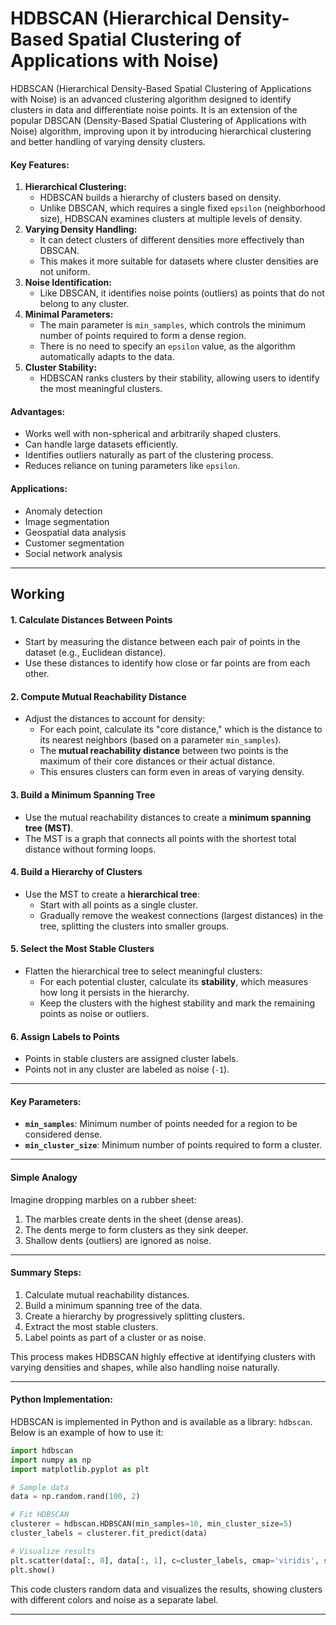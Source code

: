 # HDBSCAN (Hierarchical Density-Based Spatial Clustering of Applications with Noise)

HDBSCAN (Hierarchical Density-Based Spatial Clustering of Applications with Noise) is an advanced clustering algorithm designed to identify clusters in data and differentiate noise points. It is an extension of the popular DBSCAN (Density-Based Spatial Clustering of Applications with Noise) algorithm, improving upon it by introducing hierarchical clustering and better handling of varying density clusters.

#### Key Features:

1. **Hierarchical Clustering:**
   * HDBSCAN builds a hierarchy of clusters based on density.
   * Unlike DBSCAN, which requires a single fixed `epsilon` (neighborhood size), HDBSCAN examines clusters at multiple levels of density.
2. **Varying Density Handling:**
   * It can detect clusters of different densities more effectively than DBSCAN.
   * This makes it more suitable for datasets where cluster densities are not uniform.
3. **Noise Identification:**
   * Like DBSCAN, it identifies noise points (outliers) as points that do not belong to any cluster.
4. **Minimal Parameters:**
   * The main parameter is `min_samples`, which controls the minimum number of points required to form a dense region.
   * There is no need to specify an `epsilon` value, as the algorithm automatically adapts to the data.
5. **Cluster Stability:**
   * HDBSCAN ranks clusters by their stability, allowing users to identify the most meaningful clusters.

#### Advantages:

* Works well with non-spherical and arbitrarily shaped clusters.
* Can handle large datasets efficiently.
* Identifies outliers naturally as part of the clustering process.
* Reduces reliance on tuning parameters like `epsilon`.

#### Applications:

* Anomaly detection
* Image segmentation
* Geospatial data analysis
* Customer segmentation
* Social network analysis

***

## Working

#### **1. Calculate Distances Between Points**

* Start by measuring the distance between each pair of points in the dataset (e.g., Euclidean distance).
* Use these distances to identify how close or far points are from each other.

#### **2. Compute Mutual Reachability Distance**

* Adjust the distances to account for density:
  * For each point, calculate its "core distance," which is the distance to its nearest neighbors (based on a parameter `min_samples`).
  * The **mutual reachability distance** between two points is the maximum of their core distances or their actual distance.
  * This ensures clusters can form even in areas of varying density.

#### **3. Build a Minimum Spanning Tree**

* Use the mutual reachability distances to create a **minimum spanning tree (MST)**.
* The MST is a graph that connects all points with the shortest total distance without forming loops.

#### **4. Build a Hierarchy of Clusters**

* Use the MST to create a **hierarchical tree**:
  * Start with all points as a single cluster.
  * Gradually remove the weakest connections (largest distances) in the tree, splitting the clusters into smaller groups.

#### **5. Select the Most Stable Clusters**

* Flatten the hierarchical tree to select meaningful clusters:
  * For each potential cluster, calculate its **stability**, which measures how long it persists in the hierarchy.
  * Keep the clusters with the highest stability and mark the remaining points as noise or outliers.

#### **6. Assign Labels to Points**

* Points in stable clusters are assigned cluster labels.
* Points not in any cluster are labeled as noise (`-1`).

***

#### **Key Parameters:**

* **`min_samples`**: Minimum number of points needed for a region to be considered dense.
* **`min_cluster_size`**: Minimum number of points required to form a cluster.

***

#### **Simple Analogy**

Imagine dropping marbles on a rubber sheet:

1. The marbles create dents in the sheet (dense areas).
2. The dents merge to form clusters as they sink deeper.
3. Shallow dents (outliers) are ignored as noise.

***

#### **Summary Steps:**

1. Calculate mutual reachability distances.
2. Build a minimum spanning tree of the data.
3. Create a hierarchy by progressively splitting clusters.
4. Extract the most stable clusters.
5. Label points as part of a cluster or as noise.

This process makes HDBSCAN highly effective at identifying clusters with varying densities and shapes, while also handling noise naturally.

***

#### Python Implementation:

HDBSCAN is implemented in Python and is available as a library: `hdbscan`. Below is an example of how to use it:

```python
import hdbscan
import numpy as np
import matplotlib.pyplot as plt

# Sample data
data = np.random.rand(100, 2)

# Fit HDBSCAN
clusterer = hdbscan.HDBSCAN(min_samples=10, min_cluster_size=5)
cluster_labels = clusterer.fit_predict(data)

# Visualize results
plt.scatter(data[:, 0], data[:, 1], c=cluster_labels, cmap='viridis', s=50)
plt.show()
```

This code clusters random data and visualizes the results, showing clusters with different colors and noise as a separate label.

***

